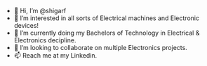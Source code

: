 - 👋 Hi, I’m @shigarf
- 👀 I’m interested in all sorts of Electrical machines and Electronic devices!
- 🌱 I’m currently doing my Bachelors of Technology in Electrical & Electronics decipline.
- 💞️ I’m looking to collaborate on multiple Electronics projects.
- 📫 Reach me at my Linkedin.
